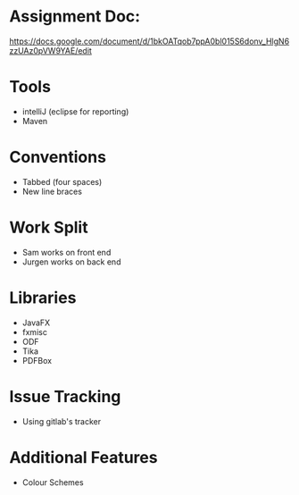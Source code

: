# Assignment Doc: 
 https://docs.google.com/document/d/1bkOATqob7ppA0bl015S6donv_HlgN6zzUAz0pVW9YAE/edit

# Tools
 - intelliJ (eclipse for reporting)
 - Maven

# Conventions
  - Tabbed (four spaces)
  - New line braces

# Work Split
  - Sam works on front end
  - Jurgen works on back end

# Libraries
 - JavaFX
 - fxmisc
 - ODF
 - Tika
 - PDFBox

# Issue Tracking
 - Using gitlab's tracker

# Additional Features
 - Colour Schemes
 